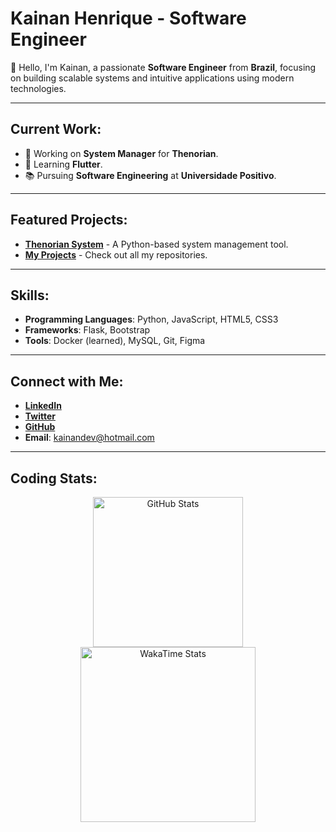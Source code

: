 # Kainan Henrique - Software Engineer

👋 Hello, I'm Kainan, a passionate **Software Engineer** from **Brazil**, focusing on building scalable systems and intuitive applications using modern technologies.

---

## Current Work:
- 🔭 Working on **System Manager** for **Thenorian**.
- 🌱 Learning **Flutter**.
- 📚 Pursuing **Software Engineering** at **Universidade Positivo**.

---

## Featured Projects:
- **[Thenorian System](https://github.com/Thenorian)** - A Python-based system management tool.
- **[My Projects](https://github.com/Na18k?tab=repositories)** - Check out all my repositories.

---

## Skills:
- **Programming Languages**: Python, JavaScript, HTML5, CSS3
- **Frameworks**: Flask, Bootstrap
- **Tools**: Docker (learned), MySQL, Git, Figma

---

## Connect with Me:
- **[LinkedIn](https://www.linkedin.com/in/kainanhenriq18/)**
- **[Twitter](https://twitter.com/na18_k)**
- **[GitHub](https://github.com/Na18k)**
- **Email**: kainandev@hotmail.com

---

## Coding Stats:
<div align="center">
    <img height="240em" src="https://github-readme-stats.vercel.app/api?username=na18k&theme=radical&show_icons=true" alt="GitHub Stats" />
    <img height="280em" src="https://github-readme-stats.vercel.app/api/wakatime?username=Na18k&layout=compact&theme=radical&show_icons=true" alt="WakaTime Stats" />
</div>

